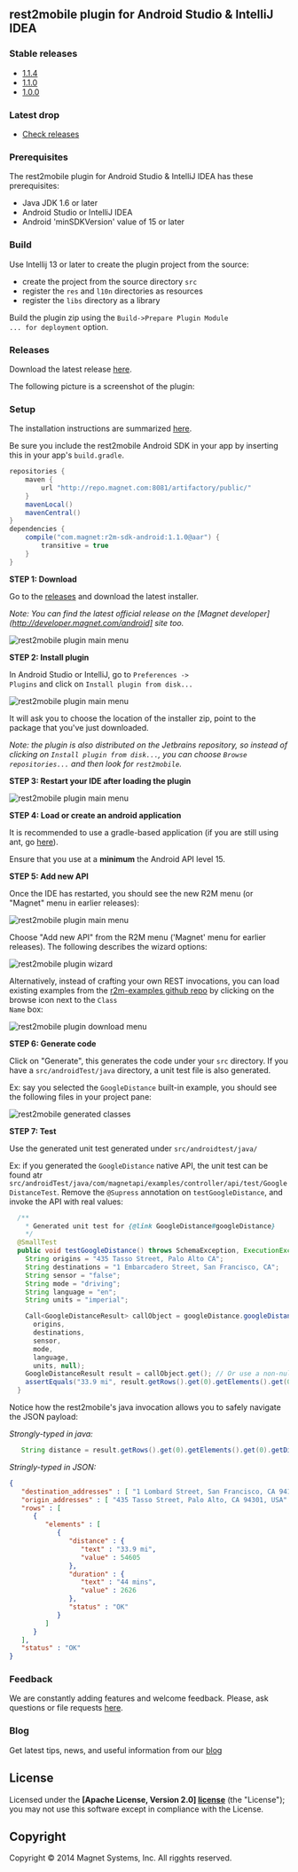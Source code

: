 ## rest2mobile plugin for Android Studio & IntelliJ IDEA

### Stable releases
* [1.1.4](https://github.com/magnetsystems/r2m-plugin-android/releases/1.1.4)
* [1.1.0](https://github.com/magnetsystems/r2m-plugin-android/releases/1.1.0)
* [1.0.0](https://github.com/magnetsystems/r2m-plugin-android/releases/v1.0.0)

### Latest drop
* [Check releases](https://github.com/magnetsystems/r2m-plugin-android/releases/)

### Prerequisites
The rest2mobile plugin for Android Studio & IntelliJ IDEA has these prerequisites:

* Java JDK 1.6 or later
* Android Studio or IntelliJ IDEA
* Android 'minSDKVersion' value of 15 or later

### Build

Use Intellij 13 or later to create the plugin project from the source:
* create the project from the source directory <code>src</code>
* register the <code>res</code> and <code>l10n</code> directories as resources
* register the <code>libs</code> directory as a library 

Build the plugin zip using the <code>Build->Prepare Plugin Module ... for deployment</code> option.

### Releases

Download the latest release [here](https://github.com/magnetsystems/r2m-plugin-android/releases).

The following picture is a screenshot of the plugin: 

### Setup

The installation instructions are summarized [here](http://developer.magnet.com/android).

Be sure you include the rest2mobile Android SDK in your app by inserting this in your app's <code>build.gradle</code>.
```groovy
repositories {
    maven {
        url "http://repo.magnet.com:8081/artifactory/public/"
    }
    mavenLocal()
    mavenCentral()
}
dependencies {
    compile("com.magnet:r2m-sdk-android:1.1.0@aar") {
        transitive = true
    }
}
```

__STEP 1: Download__

Go to the [releases](https://github.com/magnetsystems/r2m-plugin-android/releases) and download the latest installer. 

*Note: You can find the latest official release on the [Magnet developer](http://developer.magnet.com/android] site too.*

![rest2mobile plugin main menu](doc/img/R2M-download-release.jpg)

__STEP 2: Install plugin__

In Android Studio or IntelliJ, go to <code>Preferences -> Plugins</code> and click on <code>Install plugin from disk...</code>

![rest2mobile plugin main menu](doc/img/R2M-install-plugin.jpg)


It will ask you to choose the location of the installer zip, point to the package that you've just downloaded.

*Note: the plugin is also distributed on the Jetbrains repository, so instead of clicking on <code>Install plugin from disk...</code>, you can choose <code>Browse repositories...</code> and then look for <code>rest2mobile</code>.*

__STEP 3: Restart your IDE after loading the plugin__

![rest2mobile plugin main menu](doc/img/R2M-restart-IDE.jpg)

__STEP 4: Load or create an android application__


It is recommended to use a gradle-based application (if you are still using ant, go [here](https://github.com/magnetsystems/rest2mobile/wiki/rest2mobile-setup-ant)). 

Ensure that you use at a __minimum__ the Android API level 15. 

__STEP 5: Add new API__

Once the IDE has restarted, you should see the new R2M menu (or "Magnet" menu in earlier releases):

![rest2mobile plugin main menu](doc/img/R2M-menu.jpg)

Choose "Add new API" from the R2M menu ('Magnet' menu for earlier releases). The following describes the wizard options:

![rest2mobile plugin wizard](doc/img/R2M-wizard-description.jpg)

Alternatively, instead of crafting your own REST invocations, you can load existing examples from the [r2m-examples github repo](https://github.com/magnetsystems/r2m-examples) by clicking on the browse icon next to the <code>Class Name</code> box:

![rest2mobile plugin download menu](doc/img/R2M-download.jpg)

__STEP 6: Generate code__

Click on "Generate", this generates the code under your <code>src</code> directory. If you have a <code>src/androidTest/java</code> directory, a unit test file is also generated.

Ex: say you selected the <code>GoogleDistance</code> built-in example, you should see the following files in your project pane:

![rest2mobile generated classes](doc/img/R2M-generated-classes.jpg)

__STEP 7: Test__

Use the generated unit test generated under <code>src/androidtest/java/</code>

Ex: if you generated the <code>GoogleDistance</code> native API, the unit test can be found atr <code>src/androidTest/java/com/magnetapi/examples/controller/api/test/GoogleDistanceTest</code>. Remove the <code>@Supress</code> annotation on <code>testGoogleDistance</code>, and invoke the API with real values:

```java
  /**
    * Generated unit test for {@link GoogleDistance#googleDistance}
    */
  @SmallTest
  public void testGoogleDistance() throws SchemaException, ExecutionException, InterruptedException {
    String origins = "435 Tasso Street, Palo Alto CA";
    String destinations = "1 Embarcadero Street, San Francisco, CA";
    String sensor = "false";
    String mode = "driving";
    String language = "en";
    String units = "imperial";

    Call<GoogleDistanceResult> callObject = googleDistance.googleDistance(
      origins, 
      destinations, 
      sensor, 
      mode, 
      language, 
      units, null); 
    GoogleDistanceResult result = callObject.get(); // Or use a non-null 'StateChangedListener' in 'googleDistance' to be asynchronously called back, once result is avail.
    assertEquals("33.9 mi", result.getRows().get(0).getElements().get(0).getDistance().getText());// actual distance may vary
  }
```

Notice how the rest2mobile's java invocation allows you to safely navigate the JSON payload:

*Strongly-typed in java:*

```java
   String distance = result.getRows().get(0).getElements().get(0).getDistance().getText());
``` 
*Stringly-typed in JSON:*
```json
{
   "destination_addresses" : [ "1 Lombard Street, San Francisco, CA 94111, USA" ],
   "origin_addresses" : [ "435 Tasso Street, Palo Alto, CA 94301, USA" ],
   "rows" : [
      {
         "elements" : [
            {
               "distance" : {
                  "text" : "33.9 mi",
                  "value" : 54605
               },
               "duration" : {
                  "text" : "44 mins",
                  "value" : 2626
               },
               "status" : "OK"
            }
         ]
      }
   ],
   "status" : "OK"
}
```




### Feedback

We are constantly adding features and welcome feedback. 
Please, ask questions or file requests [here](https://github.com/magnetsystems/r2m-plugin-android/issues).

### Blog

Get latest tips, news, and useful information from our [blog](http://www.magnet.com/dev-blog/)

## License

Licensed under the **[Apache License, Version 2.0] [license]** (the "License");
you may not use this software except in compliance with the License.

## Copyright

Copyright © 2014 Magnet Systems, Inc. All rigghts reserved.

[website]: http://developer.magnet.com
[techdoc]: https://github.com/magnetsystems/rest2mobile/wiki
[r2m-plugin-android]:https://github.com/magnetsystems/r2m-plugin-android/
[r2m-plugin-ios]:https://github.com/magnetsystems/r2m-plugin-ios/
[r2m-cli]:https://github.com/magnetsystems/r2m-cli/
[license]: http://www.apache.org/licenses/LICENSE-2.0
[r2m wiki]:https://github.com/magnetsystems/r2m-cli/wiki

